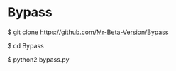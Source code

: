 # Bypass



$ git clone https://github.com/Mr-Beta-Version/Bypass

$ cd Bypass

$ python2 bypass.py

